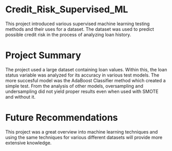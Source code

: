 # Credit_Risk_Supervised_ML
This project introduced various supervised machine learning testing methods and their uses for a dataset. The dataset was used to predict possible credit risk in the process of analyzing loan history. 

# Project Summary 
The project used a large dataset containing loan values. Within this, the loan status variable was analyzed for its accuracy in various test models. The more succesful model was the AdaBoost Classifier method which created a simple test. From the analysis of other models, oversampling and undersampling did not yield proper results even when used with SMOTE and without it. 

# Future Recommendations 
This project was a great overview into machine learning techniques and using the same techniques for various different datasets will provide more extensive knowledge. 
